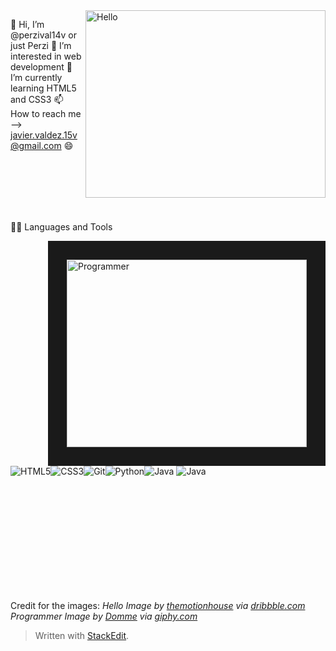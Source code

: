 <img align="right" src="https://cdn.dribbble.com/users/992933/screenshots/4828718/media/196afc1220a9a276613fb6afa6a33859.gif" width="384"  height="300" alt="Hello"/>


👋 Hi, I’m @perzival14v or just Perzi
👀 I’m interested in web development
🌱 I’m currently learning HTML5 and CSS3
📫 How to reach me --> javier.valdez.15v@gmail.com 😄

<br/>
<br/>
<br/>
<br/>
<br/>

👨‍💻 Languages and Tools



<img align="right" border="30" src="https://media.giphy.com/media/qgQUggAC3Pfv687qPC/giphy.gif" width="384"  height="300" alt="Programmer"/>



![HTML5](https://img.shields.io/badge/-HTML5-E34F26?style=flat&logo=html5&logoColor=white)![CSS3](https://img.shields.io/badge/-CSS3-1572B6?style=flat&logo=css3)![Git](https://img.shields.io/badge/-Git-black?style=flat&logo=git)![Python](https://img.shields.io/badge/-Python-black?style=flat&logo=python)![Java](https://img.shields.io/badge/-Java-red?style=flat&logo=java)
![Java](https://img.shields.io/badge/-C++-blue?style=flat&logo=cplusplus)

<br/>
<br/>
<br/>
<br/>
<br/>
<br/>
<br/>
<br/>
<br/>
<br/>


Credit for the images:
_Hello Image by [themotionhouse](https://dribbble.com/themotionhouse
) via [dribbble.com](https://dribbble.com/themotionhouse
)_
_Programmer Image by [Domme](https://giphy.com/dommespace/) via [giphy.com](https://giphy.com/gifs/dommespace-domme-space-programador-qgQUggAC3Pfv687qPC)_

> Written with [StackEdit](https://stackedit.io/).
